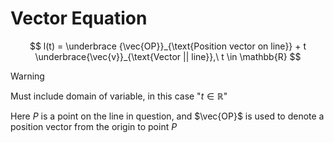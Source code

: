 # Vector Equation
$$
l(t) = \underbrace  {\vec{OP}}_{\text{Position vector on line}} + t \underbrace{\vec{v}}_{\text{Vector || line}},\ t \in \mathbb{R}
$$
> [!warning]
> Must include domain of variable, in this case "$t \in \mathbb{R}$"

Here $P$ is a point on the line in question, and $\vec{OP}$ is used to denote a position vector from the origin to point $P$